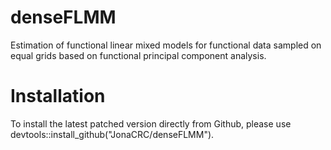 # denseFLMM
Estimation of functional linear mixed models for functional data sampled on equal grids based on functional principal component analysis.



# Installation
To install the latest patched version directly from Github, please use devtools::install_github("JonaCRC/denseFLMM").

